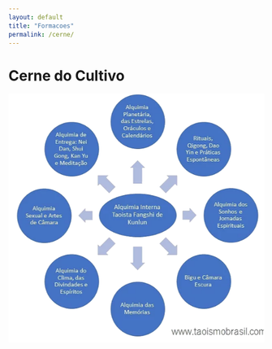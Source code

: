 ```yaml
---
layout: default
title: "Formacoes"
permalink: /cerne/
---
```

# Cerne do Cultivo

![formacoes](/assets/img/Cerne2.png) 